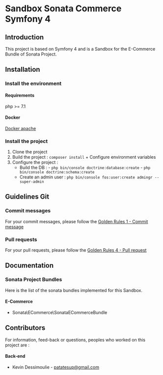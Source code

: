 Sandbox Sonata Commerce Symfony 4
========================

Introduction
------------

This project is based on Symfony 4 and is a Sandbox for the E-Commerce Bundle of Sonata Project.


Installation
------------

### Install the environment

#### Requirements

php >= 7.1

#### Docker

[Docker apache](https://github.com/mattcontet/environment)

### Install the project

1. Clone the project
2. Build the project : `composer install` + Configure environment variables
3. Configure the project :
    - Build the DB :
            - `php bin/console doctrine:database:create`
            - `php bin/console doctrine:schema:create`
    - Create an admin user : `php bin/console fos:user:create admingr --super-admin`

Guidelines Git
--------------

### Commit messages

For your commit messages, please follow the [Golden Rules 1 - Commit message](https://sites.google.com/emakina.fr/technopedia/golden-rules/1-commit-message)
  
### Pull requests

For your pull requests, please follow the [Golden Rules 4 - Pull request](https://sites.google.com/emakina.fr/technopedia/golden-rules/4-pull-request)

Documentation
-------------

### Sonata Project Bundles

Here is the list of the sonata bundles implemented for this Sandbox.

#### E-Commerce

-    Sonata\ECommerce\SonataECommerceBundle

Contributors
------------

For information, feed-back or questions, peoples who worked on this project are :

#### Back-end

* Kevin Dessimoulie - [patatesup@gmail.com](mailto:patatesup@gmail.com)
